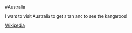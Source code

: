 #Australia

I want to visit Australia to get a tan and to see the kangaroos!

[Wikipedia](https://en.wikipedia.org/wiki/Australia)

